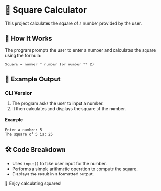 # 🔢 Square Calculator

This project calculates the square of a number provided by the user.

## 📝 How It Works

The program prompts the user to enter a number and calculates the square using the formula:

```
Square = number * number (or number ** 2)
```

## 📌 Example Output

### CLI Version
1. The program asks the user to input a number.
2. It then calculates and displays the square of the number.

#### **Example**
```
Enter a number: 5
The square of 5 is: 25
```

## 🛠️ Code Breakdown

- Uses `input()` to take user input for the number.
- Performs a simple arithmetic operation to compute the square.
- Displays the result in a formatted output.

🎉 Enjoy calculating squares!

